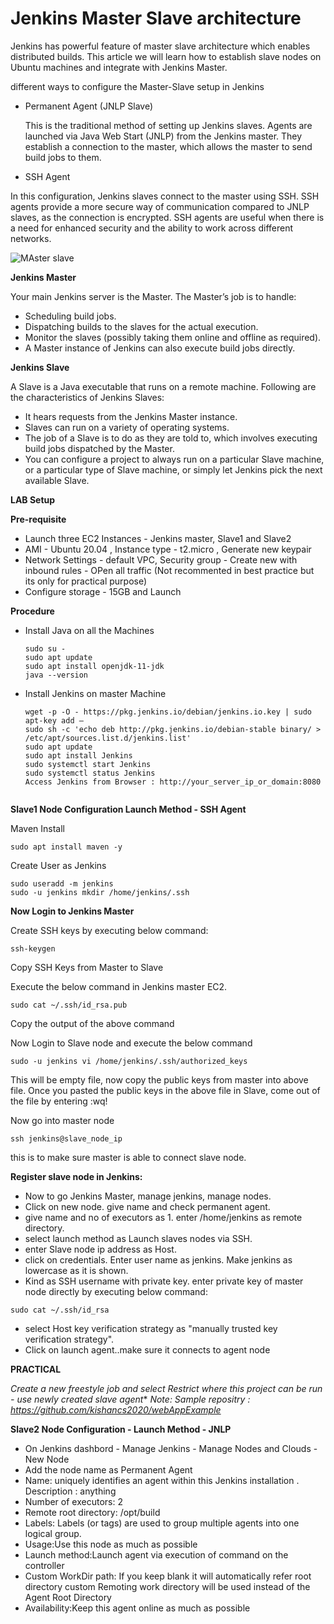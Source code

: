 # Jenkins Master Slave architecture #

Jenkins has powerful feature of master slave architecture which enables distributed builds. This article we will learn how to establish slave nodes on Ubuntu machines and integrate with Jenkins Master.

different ways to configure the Master-Slave setup in Jenkins
  - Permanent Agent (JNLP Slave)
    
    This is the traditional method of setting up Jenkins slaves. Agents are launched via Java Web Start (JNLP) from the Jenkins master. They establish a connection to the master, which allows the master to send build jobs to them.
   -  SSH Agent
     
In this configuration, Jenkins slaves connect to the master using SSH. SSH agents provide a more secure way of communication compared to JNLP slaves, as the connection is encrypted. SSH agents are useful when there 
  is a need for enhanced security and the ability to work across different networks.
    


![MAster slave](https://github.com/sagarkulkarni1989/DevOps-Journey/assets/46215433/542f5857-d2dd-4132-948d-9688e035e969)

**Jenkins Master**

Your main Jenkins server is the Master. The Master’s job is to handle:
 - Scheduling build jobs.
 - Dispatching builds to the slaves for the actual execution.
 - Monitor the slaves (possibly taking them online and offline as required).
 - A Master instance of Jenkins can also execute build jobs directly.

**Jenkins Slave**

A Slave is a Java executable that runs on a remote machine. Following are the characteristics of Jenkins Slaves:
 - It hears requests from the Jenkins Master instance.
 - Slaves can run on a variety of operating systems.
 - The job of a Slave is to do as they are told to, which involves executing build jobs dispatched by the Master.
 - You can configure a project to always run on a particular Slave machine, or a particular type of Slave machine, or simply let Jenkins pick the next available Slave.

**LAB Setup**

**Pre-requisite**

- Launch three EC2 Instances - Jenkins master, Slave1 and Slave2
- AMI - Ubuntu 20.04 , Instance type - t2.micro , Generate new keypair
- Network Settings - default VPC, Security group - Create new with inbound rules - OPen all traffic (Not recommented in best practice but its only for practical purpose)
- Configure storage - 15GB and Launch

**Procedure** 

* Install Java on all the Machines

  ```
  sudo su -
  sudo apt update
  sudo apt install openjdk-11-jdk
  java --version
  
  ```
* Install Jenkins on master Machine

  ```
  wget -p -O - https://pkg.jenkins.io/debian/jenkins.io.key | sudo apt-key add –
  sudo sh -c 'echo deb http://pkg.jenkins.io/debian-stable binary/ > /etc/apt/sources.list.d/jenkins.list'
  sudo apt update
  sudo apt install Jenkins
  sudo systemctl start Jenkins
  sudo systemctl status Jenkins
  Access Jenkins from Browser : http://your_server_ip_or_domain:8080
  
  
  ```
  
**Slave1 Node Configuration Launch Method - SSH Agent**

Maven Install

```
sudo apt install maven -y
```

Create User as Jenkins

```
sudo useradd -m jenkins
sudo -u jenkins mkdir /home/jenkins/.ssh
```
**Now Login to Jenkins Master**

Create SSH keys by executing below command:
```
ssh-keygen
```

Copy SSH Keys from Master to Slave 

Execute the below command in Jenkins master EC2.
```
sudo cat ~/.ssh/id_rsa.pub
```
Copy the output of the above command

Now Login to Slave node and execute the below command
```
sudo -u jenkins vi /home/jenkins/.ssh/authorized_keys
```

This will be empty file, now copy the public keys from master into above file. Once you pasted the public keys in the above file in Slave, come out of the file by entering :wq!

Now go into master node
```
ssh jenkins@slave_node_ip
```

this is to make sure master is able to connect slave node.

**Register slave node in Jenkins:**

- Now to go Jenkins Master, manage jenkins, manage nodes.
- Click on new node. give name and check permanent agent.
- give name and no of executors as 1. enter /home/jenkins as remote directory.
- select launch method as Launch slaves nodes via SSH.
- enter Slave node ip address as Host.
- click on credentials. Enter user name as jenkins. Make jenkins as lowercase as it is shown.
- Kind as SSH username with private key. enter private key of master node directly by executing below command:
```
sudo cat ~/.ssh/id_rsa
```
- select Host key verification strategy as "manually trusted key verification strategy".
- Click on launch agent..make sure it connects to agent node

**PRACTICAL**

*Create a new freestyle job  and select Restrict where this project can be run - use newly created slave agent**
*Note: Sample repositry : https://github.com/kishancs2020/webAppExample*

**Slave2 Node Configuration - Launch Method - JNLP**

 - On Jenkins dashbord - Manage Jenkins - Manage Nodes and Clouds - New Node
 - Add the node name as Permanent Agent
 - Name: uniquely identifies an agent within this Jenkins installation  . Description : anything
 - Number of executors: 2
 - Remote root directory: /opt/build
 - Labels: Labels (or tags) are used to group multiple agents into one logical group.
 - Usage:Use this node as much as possible
 - Launch method:Launch agent via execution of command on the controller
 - Custom WorkDir path: If you keep blank it will automatically refer root directory custom Remoting work directory will be used instead of the Agent Root Directory
 - Availability:Keep this agent online as much as possible
